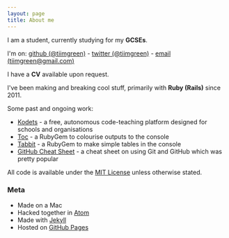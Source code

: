 ```yaml
---
layout: page
title: About me
---
```


I am a student, currently studying for my **GCSEs**.

I'm on: [github (@tiimgreen)](http://github.com/tiimgreen) - [twitter (@tiimgreen)](http://twitter.com/tiimgreen) - [email (tiimgreen@gmail.com)](mailto:tiimgreen@gmail.com)

I have a **CV** available upon request.

I've been making and breaking cool stuff, primarily with **Ruby (Rails)** since 2011.

Some past and ongoing work:

- [Kodets](http://kodets.com) - a free, autonomous code-teaching platform designed for schools and organisations
- [Toc](http://tiimgreen.com/blog/colouring-output/) - a RubyGem to colourise outputs to the console
- [Tabbit](http://tiimgreen.com/blog/tables-on-console/) - a RubyGem to make simple tables in the console
- [GitHub Cheat Sheet](https://github.com/tiimgreen/github-cheat-sheet) - a cheat sheet on using Git and GitHub which was pretty popular

All code is available under the [MIT License](/mit) unless otherwise stated.

### Meta

- Made on a Mac
- Hacked together in [Atom](https://atom.io/)
- Made with [Jekyll](http://jekyllrb.com/)
- Hosted on [GitHub Pages](https://pages.github.com/)
